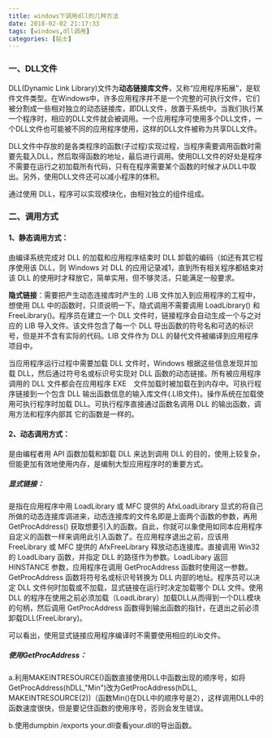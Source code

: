 ```yaml
---
title: windows下调用dll的几种方法
date: 2018-02-02 21:17:33
tags: [windows,dll调用]
categories: [贴士]
---
```


### **一、DLL文件**

DLL(Dynamic Link Library)文件为**动态链接库文件**，又称“应用程序拓展”，是软件文件类型。在Windows中，许多应用程序并不是一个完整的可执行文件，它们被分割成一些相对独立的动态链接库，即DLL文件，放置于系统中。当我们执行某一个程序时，相应的DLL文件就会被调用。一个应用程序可使用多个DLL文件，一个DLL文件也可能被不同的应用程序使用，这样的DLL文件被称为共享DLL文件。

DLL文件中存放的是各类程序的函数(子过程)实现过程，当程序需要调用函数时需要先载入DLL，然后取得函数的地址，最后进行调用。使用DLL文件的好处是程序不需要在运行之初加载所有代码，只有在程序需要某个函数的时候才从DLL中取出。另外，使用DLL文件还可以减小程序的体积。

通过使用 DLL，程序可以实现模块化，由相对独立的组件组成。

### **二、调用方式**

#### 1、静态调用方式：

由编译系统完成对 DLL 的加载和应用程序结束时 DLL 卸载的编码（如还有其它程序使用该 DLL，则 Windows 对 DLL 的应用记录减1，直到所有相关程序都结束对该 DLL 的使用时才释放它，简单实用，但不够灵活，只能满足一般要求。

**隐式链接**：需要把产生动态连接库时产生的 .LIB 文件加入到应用程序的工程中，想使用 DLL 中的函数时，只须说明一下。隐式调用不需要调用 LoadLibrary() 和 FreeLibrary()。程序员在建立一个 DLL 文件时，链接程序会自动生成一个与之对应的 LIB 导入文件。该文件包含了每一个 DLL 导出函数的符号名和可选的标识号，但是并不含有实际的代码。LIB 文件作为 DLL 的替代文件被编译到应用程序项目中。

当应用程序运行过程中需要加载 DLL 文件时，Windows 根据这些信息发现并加载 DLL，然后通过符号名或标识号实现对 DLL 函数的动态链接。所有被应用程序调用的 DLL 文件都会在应用程序 EXE　文件加载时被加载在到内存中。可执行程序链接到一个包含 DLL 输出函数信息的输入库文件(.LIB文件)。操作系统在加载使用可执行程序时加载 DLL。可执行程序直接通过函数名调用 DLL 的输出函数，调用方法和程序内部其 它的函数是一样的。

#### 2、动态调用方式：

是由编程者用 API 函数加载和卸载 DLL 来达到调用 DLL 的目的，使用上较复杂，但能更加有效地使用内存，是编制大型应用程序时的重要方式。

##### **显式链接**：

是指在应用程序中用 LoadLibrary 或 MFC 提供的 AfxLoadLibrary 显式的将自己所做的动态连接库调进来，动态连接库的文件名即是上面两个函数的参数，再用 GetProcAddress() 获取想要引入的函数。自此，你就可以象使用如同本应用程序自定义的函数一样来调用此引入函数了。在应用程序退出之前，应该用 FreeLibrary 或 MFC 提供的 AfxFreeLibrary 释放动态连接库。直接调用 Win32 的 LoadLibary 函数，并指定 DLL 的路径作为参数。LoadLibary 返回 HINSTANCE 参数，应用程序在调用 GetProcAddress 函数时使用这一参数。GetProcAddress 函数将符号名或标识号转换为 DLL 内部的地址。程序员可以决定 DLL 文件何时加载或不加载，显式链接在运行时决定加载哪个 DLL 文件。使用 DLL 的程序在使用之前必须加载（LoadLibrary）加载DLL从而得到一个DLL模块的句柄，然后调用 GetProcAddress 函数得到输出函数的指针，在退出之前必须卸载DLL(FreeLibrary)。

可以看出，使用显式链接应用程序编译时不需要使用相应的Lib文件。

##### **使用GetProcAddress**：

a.利用MAKEINTRESOURCE()函数直接使用DLL中函数出现的顺序号，如将GetProcAddress(hDLL,"Min")改为GetProcAddress(hDLL, MAKEINTRESOURCE(2))（函数Min()在DLL中的顺序号是2），这样调用DLL中的函数速度很快，但是要记住函数的使用序号，否则会发生错误。

b.使用dumpbin /exports your.dll查看your.dll的导出函数。